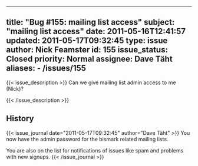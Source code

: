 
---
title: "Bug #155: mailing list access"
subject: "mailing list access"
date: 2011-05-16T12:41:57
updated: 2011-05-17T09:32:45
type: issue
author: Nick Feamster
id: 155
issue_status: Closed
priority: Normal
assignee: Dave Täht
aliases:
    - /issues/155
---

{{< issue_description >}}
Can we give mailing list admin access to me (Nick)?


{{< /issue_description >}}

## History
{{< issue_journal date="2011-05-17T09:32:45" author="Dave Täht" >}}
You now have the admin password for the bismark related mailing lists.

You are also on the list for notifications of issues like spam and
problems with new signups.
{{< /issue_journal >}}

